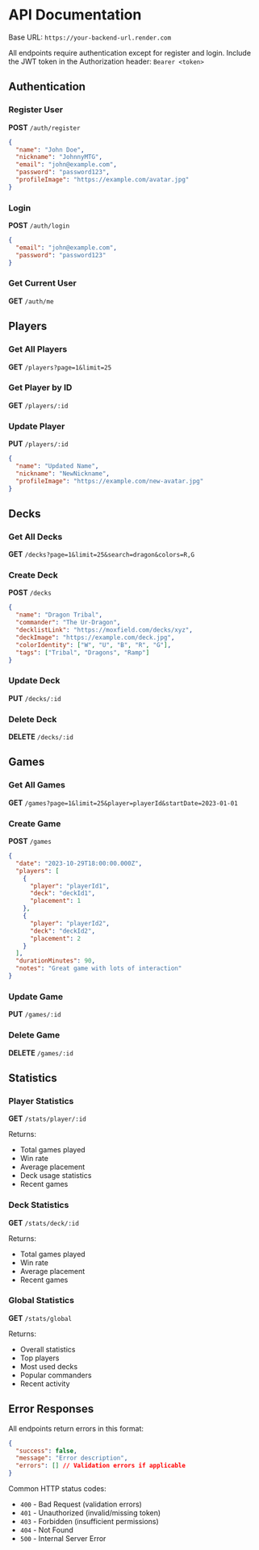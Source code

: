 # API Documentation

Base URL: `https://your-backend-url.render.com`

All endpoints require authentication except for register and login.
Include the JWT token in the Authorization header: `Bearer <token>`

## Authentication

### Register User
**POST** `/auth/register`

```json
{
  "name": "John Doe",
  "nickname": "JohnnyMTG",
  "email": "john@example.com",
  "password": "password123",
  "profileImage": "https://example.com/avatar.jpg"
}
```

### Login
**POST** `/auth/login`

```json
{
  "email": "john@example.com",
  "password": "password123"
}
```

### Get Current User
**GET** `/auth/me`

## Players

### Get All Players
**GET** `/players?page=1&limit=25`

### Get Player by ID
**GET** `/players/:id`

### Update Player
**PUT** `/players/:id`

```json
{
  "name": "Updated Name",
  "nickname": "NewNickname",
  "profileImage": "https://example.com/new-avatar.jpg"
}
```

## Decks

### Get All Decks
**GET** `/decks?page=1&limit=25&search=dragon&colors=R,G`

### Create Deck
**POST** `/decks`

```json
{
  "name": "Dragon Tribal",
  "commander": "The Ur-Dragon",
  "decklistLink": "https://moxfield.com/decks/xyz",
  "deckImage": "https://example.com/deck.jpg",
  "colorIdentity": ["W", "U", "B", "R", "G"],
  "tags": ["Tribal", "Dragons", "Ramp"]
}
```

### Update Deck
**PUT** `/decks/:id`

### Delete Deck
**DELETE** `/decks/:id`

## Games

### Get All Games
**GET** `/games?page=1&limit=25&player=playerId&startDate=2023-01-01`

### Create Game
**POST** `/games`

```json
{
  "date": "2023-10-29T18:00:00.000Z",
  "players": [
    {
      "player": "playerId1",
      "deck": "deckId1",
      "placement": 1
    },
    {
      "player": "playerId2",
      "deck": "deckId2",
      "placement": 2
    }
  ],
  "durationMinutes": 90,
  "notes": "Great game with lots of interaction"
}
```

### Update Game
**PUT** `/games/:id`

### Delete Game
**DELETE** `/games/:id`

## Statistics

### Player Statistics
**GET** `/stats/player/:id`

Returns:
- Total games played
- Win rate
- Average placement
- Deck usage statistics
- Recent games

### Deck Statistics
**GET** `/stats/deck/:id`

Returns:
- Total games played
- Win rate
- Average placement
- Recent games

### Global Statistics
**GET** `/stats/global`

Returns:
- Overall statistics
- Top players
- Most used decks
- Popular commanders
- Recent activity

## Error Responses

All endpoints return errors in this format:

```json
{
  "success": false,
  "message": "Error description",
  "errors": [] // Validation errors if applicable
}
```

Common HTTP status codes:
- `400` - Bad Request (validation errors)
- `401` - Unauthorized (invalid/missing token)
- `403` - Forbidden (insufficient permissions)
- `404` - Not Found
- `500` - Internal Server Error